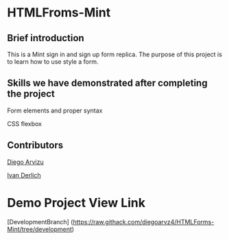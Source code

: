 # HTMLFroms-Mint

## Brief introduction

This is a Mint sign in and sign up form replica. The purpose of this project is to learn how to use style a form. 

## Skills we have demonstrated after completing the project

Form elements and proper syntax

CSS flexbox

## Contributors

[Diego Arvizu](https://github.com/diegoarvz4)

[Ivan Derlich](https://github.com/IvanDerlich)

# Demo Project View Link

[DevelopmentBranch] (https://raw.githack.com/diegoarvz4/HTMLForms-Mint/tree/development)